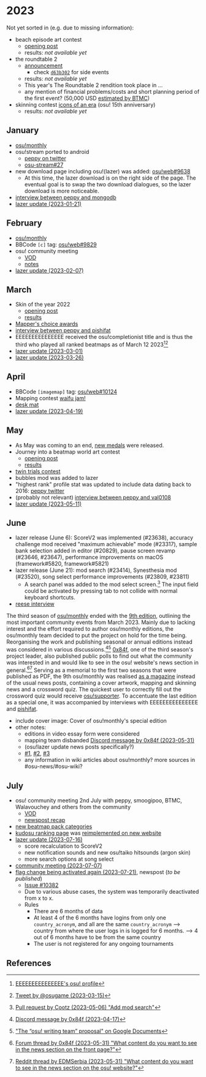 # 2023

Not yet sorted in (e.g. due to missing information):

- beach episode art contest
  - [opening post](https://osu.ppy.sh/home/news/2023-06-20-beach-episode-art-contest)
  - results: *not available yet*
- the roundtable 2
  - [announcement](https://osu.ppy.sh/home/news/2023-07-07-the-roundtable-ii)
    - check [`d63b302`](https://github.com/ppy/osu-wiki/pull/9637/commits/d63b3027117083c9c4d567f8d258fe602c6e8e8d#diff-0f5146fc70ef4985562567bb71a10dde754dc92f0fa2cbbaafc8d8da20fd2d4dL48-L56) for side events
  - results: *not available yet*
  - This year's The Roundtable 2 rendition took place in ...
  - any mention of financial problems/costs and short planning period of the first event? (50,000 USD [estimated by BTMC](https://www.youtube.com/watch?v=LkWIgSZrmvc))
- skinning contest [icons of an era](https://osu.ppy.sh/home/news/2023-05-10-skinning-contest-icons-of-an-era) (osu! 15th anniversary)
  - results: *not available yet*

## January

- [osu!monthly](https://osu.ppy.sh/home/news/2023-02-10-osumonthly-7)
- osu!stream ported to android
  - [peppy on twitter](https://twitter.com/ppy/status/1613460209703456769)
  - [osu-stream#27](https://github.com/ppy/osu-stream/pull/27)
- new download page including osu!(lazer) was added: [osu!web#9638](https://github.com/ppy/osu-web/pull/9638)
  - At this time, the lazer download is on the right side of the page. The eventual goal is to swap the two download dialogues, so the lazer download is more noticeable.
- [interview between peppy and mongodb](https://twitter.com/ppy/status/1613534700295028739)
- [lazer update (2023-01-21)](https://www.youtube.com/watch?v=P6Y9B1pyIcw)

## February

- [osu!monthly](https://osu.ppy.sh/home/news/2023-03-02-osumonthly-8)
- BBCode `[c]` tag: [osu!web#9829](https://github.com/ppy/osu-web/pull/9829)
- osu! community meeting
  - [VOD](https://www.youtube.com/watch?v=idmI03A8jR8)
  - [notes](https://docs.google.com/document/d/13cMCrQN4vvaQFA59BmFHk6D7PH9fwT2ANmhkm5cmzxE/edit)
- [lazer update (2023-02-07)](https://www.youtube.com/watch?v=iLThnjc7Yfg)

## March

- Skin of the year 2022
  - [opening post](https://osu.ppy.sh/home/news/2023-02-09-skin-of-the-year-2022)
  - [results](https://osu.ppy.sh/home/news/2023-03-05-skin-of-the-year-2022-results)
- [Mapper's choice awards](https://osu.ppy.sh/home/news/2023-03-03-mappers-choice-awards)
- [interview between peppy and pishifat](https://twitter.com/osugame/status/1636925240881348609)
- EEEEEEEEEEEEEEE received the osu!completionist title and is thus the third who played all ranked beatmaps as of March 12 2023[^completionist-profile][^completionist-tweet]
- [lazer update (2023-03-01)](https://www.youtube.com/watch?v=Kmm5VlFCYE8)
- [lazer update (2023-03-26)](https://www.youtube.com/watch?v=5Yg9Qo5qFXc)

## April

- BBCode `[imagemap]` tag: [osu!web#10124](https://github.com/ppy/osu-web/pull/10124)
- Mapping contest [waifu jam!](https://osu.ppy.sh/home/news/2023-04-22-waifu-jam-map-battle-contest)
- [desk mat](https://twitter.com/osugame/status/1643288319860801536)
- [lazer update (2023-04-19)](https://www.youtube.com/watch?v=kmkAsXDLmNc)

## May

- As May was coming to an end, [new medals](https://www.reddit.com/r/osugame/comments/13vma49/new_medals_are_out/) were released.
- Journey into a beatmap world art contest
  - [opening post](https://osu.ppy.sh/home/news/2023-04-21-journey-into-a-beatmap-world-voting-open)
  - [results](https://osu.ppy.sh/home/news/2023-05-01-journey-into-a-beatmap-world-contest-results)
- [twin trials contest](https://osu.ppy.sh/home/news/2023-05-15-results-twin-trials-beatmapping-phase)
- bubbles mod was added to lazer
- "highest rank" profile stat was updated to include data dating back to 2016: [peppy twitter](https://twitter.com/ppy/status/1657250346291593217)
- (probably not relevant) [interview between peppy and val0108](https://www.youtube.com/watch?v=edD1fTBalQE)
- [lazer update (2023-05-11)](https://www.youtube.com/watch?v=GCXaQeFlaBY)

## June

- lazer release (June 6): ScoreV2 was implemented (#23638), accuracy challenge mod received "maximum achievable" mode (#23317), sample bank selection added in editor (#20829), pause screen revamp (#23646, #23647), performance improvements on macOS (framework#5820, framework#5821)
- lazer release (June 21): mod search (#23414), Synesthesia mod (#23520), song select performance improvements (#23809, #23811)
  - A search panel was added to the mod select screen.[^mod-search] The input field could be activated by pressing tab to not collide with normal keyboard shortcuts.
- [reese interview](https://osu.ppy.sh/home/news/2023-06-02-the-osu-youtube-legacy-of-reesewashere)

The third season of [osu!monthly](/wiki/Community/osu!monthly) ended with the [9th edition](https://osu.ppy.sh/home/news/2023-06-26-osumonthly-9), outlining the most important community events from March 2023. Mainly due to lacking interest and the effort required to author osu!monthly editions, the osu!monthly team decided to put the project on hold for the time being. Reorganising the work and publishing seasonal or annual editions instead was considered in various discussions.[^monthly-discord][^writing-proposal] [0x84f](https://osu.ppy.sh/users/7944724), one of the third season's project leader, also published public polls to find out what the community was interested in and would like to see in the osu! website's news section in general.[^news-content-1][^news-content-2] Serving as a memorial to the first two seasons that were published as PDF, the 9th osu!monthly was realised [as a magazine](https://docs.google.com/viewerng/viewer?url=https://assets.ppy.sh/media/osu-monthly/2023-03/osu-monthly-2023-03.pdf) instead of the usual news posts, containing a cover artwork, mapping and skinning news and a crossword quiz. The quickest user to correctly fill out the crossword quiz would receive [osu!supporter](/wiki/osu!supporter). To accentuate the last edition as a special one, it was accompanied by interviews with EEEEEEEEEEEEEEE and [pishifat](https://osu.ppy.sh/users/3178418).

- include cover image: Cover of osu!monthly's special edition
- other notes:
  - editions in video essay form were considered
  - mapping team disbanded [Discord message by 0x84f (2023-05-31)](https://discord.com/channels/188630481301012481/1003689172420276246/1113463478057971722)
  - (osu!lazer update news posts specifically?)
  - [#1](https://osu.ppy.sh/community/forums/topics/1772564?n=1), [#2](https://docs.google.com/document/d/1vWSy64g8HxNsoEoL5uGVarH1cpYH0zWDRmmIoZyjOgY/edit), [#3](https://www.reddit.com/r/osugame/comments/13wpu7g/what_content_do_you_want_to_see_in_the_news/?)
  - any information in wiki articles about osu!monthly? more sources in #osu-news/#osu-wiki?

## July

- osu! community meeting 2nd July with peppy, smoogipoo, BTMC, Walavouchey and others from the community
  - [VOD](https://www.youtube.com/watch?v=bocgaVISSfg)
  - [newspost recap](https://osu.ppy.sh/home/news/2023-07-11-community-meeting-recap)
- [new beatmap pack categories](https://osu.ppy.sh/home/news/2023-07-11-introducing-new-beatmap-pack-categories)
- [kudosu ranking page](https://osu.ppy.sh/p/kudosu) was [reimplemented on new website](https://github.com/ppy/osu-web/pull/10344)
- [lazer update (2023-07-16)](https://osu.ppy.sh/home/news/2023-07-16-osulazer-updates-july-16-2023)
  - score recalculation to ScoreV2
  - new notification sounds and new osu!taiko hitsounds (argon skin)
  - more search options at song select
- [community meeting (2023-07-07)](https://osu.ppy.sh/home/news/2023-07-11-community-meeting-recap)
- [flag change being activated again (2023-07-21)](https://github.com/ppy/osu-web/pull/10398), newspost (*to be published*)
  - [Issue #10382](https://github.com/ppy/osu-web/issues/10382)
  - Due to various abuse cases, the system was temporarily deactivated from x to x.<!--Reason for prior deactivation-->
  - Rules
    - There are 6 months of data
    - At least 4 of the 6 months have logins from only one `country_acronym`, and all are the same `country_acronym` --> country from where the user logs in is logged for 6 months. --> 4 out of 6 months have to be from the same country
    - The user is not registered for any ongoing tournaments

## References

[^completionist-profile]: [EEEEEEEEEEEEEEE's osu! profile](https://osu.ppy.sh/users/2927048)
[^completionist-tweet]: [Tweet by @osugame (2023-03-15)](https://twitter.com/osugame/status/1635888223590453250)

[^mod-search]: [Pull request by Cootz (2023-05-06) "Add mod search"](https://github.com/ppy/osu/pull/23414)
[^monthly-discord]: [Discord message by 0x84f (2023-04-17)](https://discord.com/channels/188630481301012481/1003689172420276246/1097626728328876062)
[^writing-proposal]: ["The “osu! writing team” proposal" on Google Documents](https://docs.google.com/document/d/1vWSy64g8HxNsoEoL5uGVarH1cpYH0zWDRmmIoZyjOgY/edit)
[^news-content-1]: [Forum thread by 0x84f (2023-05-31) "What content do you want to see in the news section on the front page?"](https://osu.ppy.sh/community/forums/topics/1772564?n=1)
[^news-content-2]: [Reddit thread by EDMSerbia (2023-05-31) "What content do you want to see in the news section on the osu! website?"](https://www.reddit.com/r/osugame/comments/13wpu7g/what_content_do_you_want_to_see_in_the_news/)

